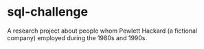 # sql-challenge
A research project about people whom Pewlett Hackard (a fictional company) employed during the 1980s and 1990s. 
